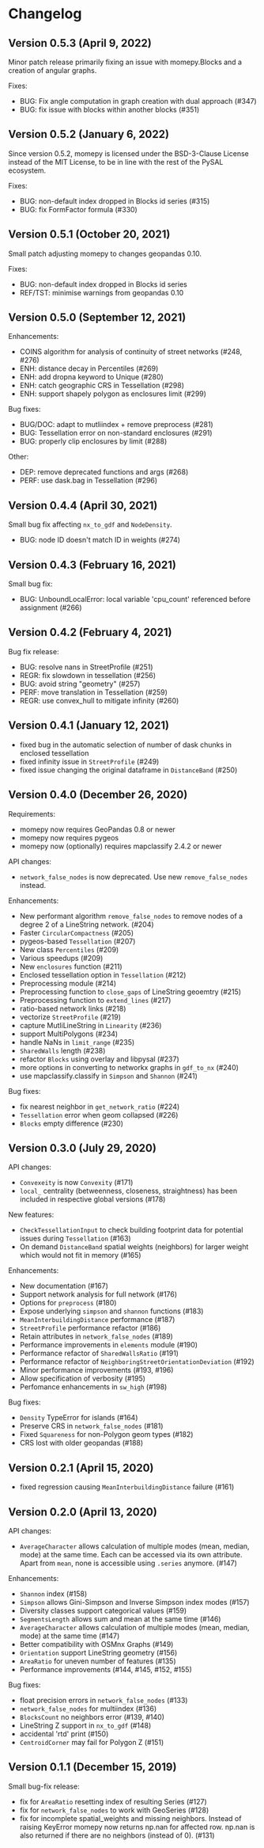 Changelog
=========

Version 0.5.3 (April 9, 2022)
-----------------------------

Minor patch release primarily fixing an issue with momepy.Blocks and a creation of angular graphs.

Fixes:

- BUG: Fix angle computation in graph creation with dual approach (#347)
- BUG: fix issue with blocks within another blocks (#351)


Version 0.5.2 (January 6, 2022)
-------------------------------

Since version 0.5.2, momepy is licensed under the BSD-3-Clause License instead
of the MIT License, to be in line with the rest of the PySAL ecosystem.

Fixes:

- BUG: non-default index dropped in Blocks id series (#315)
- BUG: fix FormFactor formula (#330)


Version 0.5.1 (October 20, 2021)
--------------------------------

Small patch adjusting momepy to changes geopandas 0.10.

Fixes:

- BUG: non-default index dropped in Blocks id series
- REF/TST: minimise warnings from geopandas 0.10


Version 0.5.0 (September 12, 2021)
----------------------------------

Enhancements:

- COINS algorithm for analysis of continuity of street networks (#248, #276)
- ENH: distance decay in Percentiles (#269)
- ENH: add dropna keyword to Unique (#280)
- ENH: catch geographic CRS in Tessellation (#298)
- ENH: support shapely polygon as enclosures limit (#299)

Bug fixes:

- BUG/DOC: adapt to mutliindex + remove preprocess (#281)
- BUG: Tessellation error on non-standard enclosures (#291)
- BUG: properly clip enclosures by limit (#288)

Other:

- DEP: remove deprecated functions and args (#268)
- PERF: use dask.bag in Tessellation (#296)


Version 0.4.4 (April 30, 2021)
---------------------------------

Small bug fix affecting `nx_to_gdf` and `NodeDensity`.

- BUG: node ID doesn't match ID in weights (#274)


Version 0.4.3 (February 16, 2021)
---------------------------------

Small bug fix:

- BUG: UnboundLocalError: local variable 'cpu_count' referenced before assignment (#266)


Version 0.4.2 (February 4, 2021)
--------------------------------

Bug fix release:

- BUG: resolve nans in StreetProfile (#251)
- REGR: fix slowdown in tessellation (#256)
- BUG: avoid string "geometry" (#257)
- PERF: move translation in Tessellation (#259)
- REGR: use convex_hull to mitigate infinity (#260)


Version 0.4.1 (January 12, 2021)
--------------------------------

- fixed bug in the automatic selection of number of dask chunks in enclosed tessellation
- fixed infinity issue in ``StreetProfile`` (#249)
- fixed issue changing the original dataframe in ``DistanceBand`` (#250)


Version 0.4.0 (December 26, 2020)
---------------------------------

Requirements:

- momepy now requires GeoPandas 0.8 or newer
- momepy now requires pygeos
- momepy now (optionally) requires mapclassify 2.4.2 or newer

API changes:

- ``network_false_nodes`` is now deprecated. Use new ``remove_false_nodes`` instead.

Enhancements:

- New performant algorithm ``remove_false_nodes`` to remove nodes of a degree 2 of a LineString network. (#204)
- Faster ``CircularCompactness`` (#205)
- pygeos-based ``Tessellation`` (#207)
- New class ``Percentiles`` (#209)
- Various speedups (#209)
- New ``enclosures`` function (#211)
- Enclosed tessellation option in ``Tessellation`` (#212)
- Preprocessing module (#214)
- Preprocessing function to ``close_gaps`` of LineString geoemtry (#215)
- Preprocessing function to ``extend_lines`` (#217)
- ratio-based network links (#218)
- vectorize ``StreetProfile`` (#219)
- capture MutliLineString in ``Linearity`` (#236)
- support MultiPolygons (#234)
- handle NaNs in ``limit_range`` (#235)
- ``SharedWalls`` length (#238)
- refactor ``Blocks`` using overlay and libpysal (#237)
- more options in converting to networkx graphs in ``gdf_to_nx`` (#240)
- use mapclassify.classify in ``Simpson`` and ``Shannon`` (#241)

Bug fixes:

- fix nearest neighbor in ``get_network_ratio`` (#224)
- ``Tessellation`` error when geom collapsed (#226)
- ``Blocks`` empty difference (#230)


Version 0.3.0 (July 29, 2020)
-----------------------------

API changes:

- ``Convexeity`` is now ``Convexity`` (#171)
- ``local_`` centrality (betweenness, closeness, straightness) has been included in respective global versions (#178)

New features:

- ``CheckTessellationInput`` to check building footprint data for potential issues during ``Tessellation`` (#163)
- On demand ``DistanceBand`` spatial weights (neighbors) for larger weight which would not fit in memory (#165)

Enhancements:

- New documentation (#167)
- Support network analysis for full network (#176)
- Options for ``preprocess`` (#180)
- Expose underlying ``simpson`` and ``shannon`` functions (#183)
- ``MeanInterbuildingDistance`` performance (#187)
- ``StreetProfile`` performance refactor (#186)
- Retain attributes in ``network_false_nodes`` (#189)
- Performance improvements in ``elements`` module (#190)
- Performance refactor of ``SharedWallsRatio`` (#191)
- Performance refactor of ``NeighboringStreetOrientationDeviation`` (#192)
- Minor performance improvements (#193, #196)
- Allow specification of verbosity (#195)
- Perfomance enhancements in ``sw_high`` (#198)

Bug fixes:

- ``Density`` TypeError for islands (#164)
- Preserve CRS in ``network_false_nodes`` (#181)
- Fixed ``Squareness`` for non-Polygon geom types (#182)
- CRS lost with older geopandas (#188)


Version 0.2.1 (April 15, 2020)
------------------------------

- fixed regression causing ``MeanInterbuildingDistance`` failure (#161)


Version 0.2.0 (April 13, 2020)
------------------------------

API changes:

- ``AverageCharacter`` allows calculation of multiple modes (mean, median, mode) at the same time. Each can be accessed via its own attribute. Apart from ``mean``, none is accessible using ``.series`` anymore. (#147)

Enhancements:

- ``Shannon`` index (#158)
- ``Simpson`` allows Gini-Simpson and Inverse Simpson index modes (#157)
- Diversity classes support categorical values (#159)
- ``SegmentsLength`` allows sum and mean at the same time (#146)
- ``AverageCharacter`` allows calculation of multiple modes (mean, median, mode) at the same time (#147)
- Better compatibility with OSMnx Graphs (#149)
- ``Orientation`` support LineString geometry (#156)
- ``AreaRatio`` for uneven number of features (#135)
- Performance improvements (#144, #145, #152, #155)

Bug fixes:

- float precision errors in ``network_false_nodes`` (#133)
- ``network_false_nodes`` for multiindex (#136)
- ``BlocksCount`` no neighbors error (#139, #140)
- LineString Z support in ``nx_to_gdf`` (#148)
- accidental 'rtd' print (#150)
- ``CentroidCorner`` may fail for Polygon Z (#151)


Version 0.1.1 (December 15, 2019)
---------------------------------

Small bug-fix release:

- fix for ``AreaRatio`` resetting index of resulting Series (#127)
- fix for ``network_false_nodes`` to work with GeoSeries (#128)
- fix for incomplete spatial_weights and missing neighbors. Instead of raising KeyError momepy now returns np.nan for affected row. np.nan is also returned if there are no neighbors (instead of 0). (#131)
